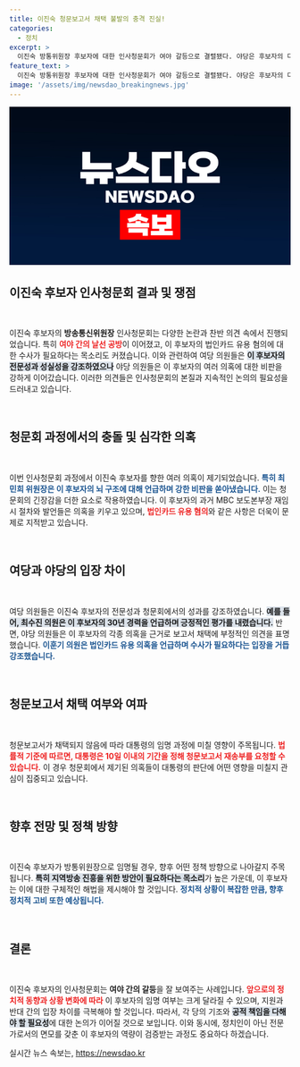 ```yaml
---
title: 이진숙 청문보고서 채택 불발의 충격 진실!
categories:
  - 정치
excerpt: >
  이진숙 방통위원장 후보자에 대한 인사청문회가 여야 갈등으로 결렬됐다. 야당은 후보자의 다양한 의혹을 제기하며 부적격 의견을 피력한 반면, 여당은 그의 강인함을 강조했다. 청문보고서 채택 여부는 다시 논의 될 예정이다.
feature_text: >
  이진숙 방통위원장 후보자에 대한 인사청문회가 여야 갈등으로 결렬됐다. 야당은 후보자의 다양한 의혹을 제기하며 부적격 의견을 피력한 반면, 여당은 그의 강인함을 강조했다. 청문보고서 채택 여부는 다시 논의 될 예정이다.
image: '/assets/img/newsdao_breakingnews.jpg'
---
```


<p><img src="/assets/img/newsdao_breakingnews.jpg" alt="pcversion 속보" /></p>

<h2 data-ke-size="size26">이진숙 후보자 인사청문회 결과 및 쟁점</h2>

<p data-ke-size="size16">&nbsp;</p>

<p>이진숙 후보자의 <b>방송통신위원장</b> 인사청문회는 다양한 논란과 찬반 의견 속에서 진행되었습니다. 특히 <b><span style="color: #ee2323;">여야 간의 날선 공방</span></b>이 이어졌고, 이 후보자의 법인카드 유용 혐의에 대한 수사가 필요하다는 목소리도 커졌습니다. 이와 관련하여 여당 의원들은 <b><span style="background-color: #21538527;">이 후보자의 전문성과 성실성을 강조하였으나</span></b> 야당 의원들은 이 후보자의 여러 의혹에 대한 비판을 강하게 이어갔습니다. 이러한 의견들은 인사청문회의 본질과 지속적인 논의의 필요성을 드러내고 있습니다.</p>

<p data-ke-size="size16">&nbsp;</p>

<h2 data-ke-size="size26">청문회 과정에서의 충돌 및 심각한 의혹</h2>

<p data-ke-size="size16">&nbsp;</p>

<p>이번 인사청문회 과정에서 이진숙 후보자를 향한 여러 의혹이 제기되었습니다. <b><span style="color: #1a5490;">특히 최민희 위원장은 이 후보자의 뇌 구조에 대해 언급하며 강한 비판을 쏟아냈습니다.</span></b> 이는 청문회의 긴장감을 더한 요소로 작용하였습니다. 이 후보자의 과거 MBC 보도본부장 재임 시 절차와 발언들은 의혹을 키우고 있으며, <b><span style="color: #ee2323;">법인카드 유용 혐의</span></b>와 같은 사항은 더욱이 문제로 지적받고 있습니다.</p>

<p data-ke-size="size16">&nbsp;</p>

<h2 data-ke-size="size26">여당과 야당의 입장 차이</h2>

<p data-ke-size="size16">&nbsp;</p>

<p>여당 의원들은 이진숙 후보자의 전문성과 청문회에서의 성과를 강조하였습니다. <b><span style="background-color: #21538527;">예를 들어, 최수진 의원은 이 후보자의 30년 경력을 언급하며 긍정적인 평가를 내렸습니다.</span></b> 반면, 야당 의원들은 이 후보자의 각종 의혹을 근거로 보고서 채택에 부정적인 의견을 표명했습니다. <b><span style="color: #1a5490;">이훈기 의원은 법인카드 유용 의혹을 언급하며 수사가 필요하다는 입장을 거듭 강조했습니다.</span></b></p>

<p data-ke-size="size16">&nbsp;</p>

<h2 data-ke-size="size26">청문보고서 채택 여부와 여파</h2>

<p data-ke-size="size16">&nbsp;</p>

<p>청문보고서가 채택되지 않음에 따라 대통령의 임명 과정에 미칠 영향이 주목됩니다. <b><span style="color: #ee2323;">법률적 기준에 따르면, 대통령은 10일 이내의 기간을 정해 청문보고서 재송부를 요청할 수 있습니다.</span></b> 이 경우 청문회에서 제기된 의혹들이 대통령의 판단에 어떤 영향을 미칠지 관심이 집중되고 있습니다.</p>

<p data-ke-size="size16">&nbsp;</p>

<h2 data-ke-size="size26">향후 전망 및 정책 방향</h2>

<p data-ke-size="size16">&nbsp;</p>

<p>이진숙 후보자가 방통위원장으로 임명될 경우, 향후 어떤 정책 방향으로 나아갈지 주목됩니다. <b><span style="background-color: #21538527;">특히 지역방송 진흥을 위한 방안이 필요하다는 목소리</span></b>가 높은 가운데, 이 후보자는 이에 대한 구체적인 해법을 제시해야 할 것입니다. <b><span style="color: #1a5490;">정치적 상황이 복잡한 만큼, 향후 정치적 고비 또한 예상됩니다.</span></b></p>

<p data-ke-size="size16">&nbsp;</p>

<h2 data-ke-size="size26">결론</h2>

<p data-ke-size="size16">&nbsp;</p>

<p>이진숙 후보자의 인사청문회는 <b>여야 간의 갈등</b>을 잘 보여주는 사례입니다. <b><span style="color: #ee2323;">앞으로의 정치적 동향과 상황 변화에 따라</span></b> 이 후보자의 임명 여부는 크게 달라질 수 있으며, 지원과 반대 간의 입장 차이를 극복해야 할 것입니다. 따라서, 각 당의 기조와 <b><span style="background-color: #21538527;">공적 책임을 다해야 할 필요성</span></b>에 대한 논의가 이어질 것으로 보입니다. 이와 동시에, 정치인이 아닌 전문가로서의 면모를 갖춘 이 후보자의 역량이 검증받는 과정도 중요하다 하겠습니다.</p>
실시간 뉴스 속보는, <a href="https://newsdao.kr" rel="dofollow">https://newsdao.kr</a>


